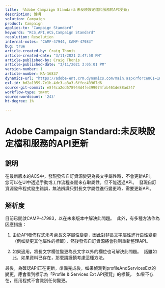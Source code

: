 ```yaml
---
title: 「Adobe Campaign Standard:未反映設定檔和服務的API更新」
description: 說明
solution: Campaign
product: Campaign
applies-to: "Campaign Standard"
keywords: "KCS,API,ACS,Campaign Standard"
resolution: Resolution
internal-notes: "CAMP-47944, CAMP-47983"
bug: true
article-created-by: Craig Thonis
article-created-date: "3/11/2021 2:47:58 PM"
article-published-by: Craig Thonis
article-published-date: "3/11/2021 3:05:01 PM"
version-number: 1
article-number: KA-16837
dynamics-url: "https://adobe-ent.crm.dynamics.com/main.aspx?forceUCI=1&pagetype=entityrecord&etn=knowledgearticle&id=9e584fc3-7882-eb11-a812-000d3a3b2c6b"
exl-id: bd2a1059-7e1b-4dc3-a3a3-6ffcc40967d6
source-git-commit: e8f4ca2dd578944d4fe399074fab461de88ad247
workflow-type: tm+mt
source-wordcount: '243'
ht-degree: 1%

---
```


# Adobe Campaign Standard:未反映設定檔和服務的API更新

## 說明


在最新版本的ACS中，發現發佈自訂資源變更為長文字屬性時，不會更新API。  您可以在UI中透過手動或工作流程查閱來存取屬性，但不能透過API。  發現自訂資源發佈程式發生錯誤，無法辨識只對長文字屬性進行變更時，需要更新API。


## 解析度


目前已開啟CAMP-47983，以在未來版本中解決此問題。  此外，有多種方法作為因應措施：

1) 由於API發佈程式未考慮長文字屬性變更，因此對非長文字屬性進行良性變更（例如變更其他屬性的標籤），然後發佈自訂資源將會強制重新整理API。

2) 如果適用，將長文字欄位變更為長文字以外的欄位也可解決此問題。  話雖如此，如果資料已存在，那麼請謹慎考慮這種方法。



最後，為確認API正在更新，準備完成後，如果偵測到profileAndServicesExt的變更，應會看到標示為「Profile &amp; Services Ext API預覽」的標籤。  如果不存在，應用程式不會識別任何變更。
